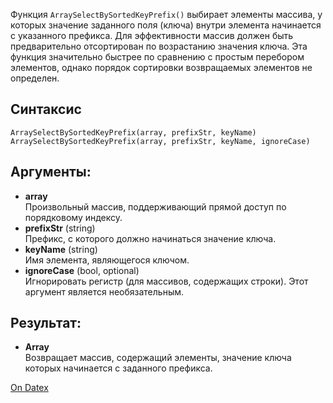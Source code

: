 Функция `ArraySelectBySortedKeyPrefix()` выбирает элементы массива, у которых значение заданного поля (ключа) внутри элемента начинается с указанного префикса. Для эффективности массив должен быть предварительно отсортирован по возрастанию значения ключа. Эта функция значительно быстрее по сравнению с простым перебором элементов, однако порядок сортировки возвращаемых элементов не определен.

## Синтаксис
```
ArraySelectBySortedKeyPrefix(array, prefixStr, keyName)  ArraySelectBySortedKeyPrefix(array, prefixStr, keyName, ignoreCase)
``` 

## Аргументы:
- **array**  
    Произвольный массив, поддерживающий прямой доступ по порядковому индексу.
- **prefixStr** (string)  
    Префикс, с которого должно начинаться значение ключа.
- **keyName** (string)  
    Имя элемента, являющегося ключом.
- **ignoreCase** (bool, optional)  
    Игнорировать регистр (для массивов, содержащих строки). Этот аргумент является необязательным.
    

## Результат:
- **Array**  
    Возвращает массив, содержащий элементы, значение ключа которых начинается с заданного префикса.

[On Datex](http://docs.datex.ru/article.htm?id=7172076235998782727)